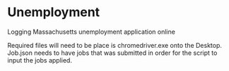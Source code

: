 # Unemployment
Logging Massachusetts unemployment application online

Required files will need to be place is chromedriver.exe onto the Desktop.
Job.json needs to have jobs that was submitted in order for the script to input the jobs applied.
